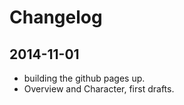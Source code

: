 # Changelog

## 2014-11-01

* building the github pages up.
* Overview and Character, first drafts.
